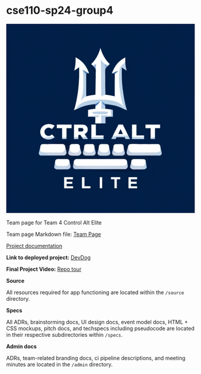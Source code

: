 # cse110-sp24-group4

![Logo](admin/branding/logo.png) 

Team page for Team 4 Control Alt Elite

Team page Markdown file:
[Team Page](admin/team.md)

[Project documentation](./docs/README.md)

**Link to deployed project:** [DevDog](https://cse110-sp24-group4.github.io/cse110-sp24-group4/source/)

**Final Project Video:** [Repo tour](https://youtu.be/iqjh-5afyVg)

**Source** 

All resources required for app functioning are located within the `/source` directory.

**Specs** 

All ADRs, brainstorming docs, UI design docs, event model docs, HTML + CSS mockups, pitch docs, and techspecs including pseudocode are located in their respective subdirectories within `/specs`.

**Admin docs** 

ADRs, team-related branding docs, ci pipeline descriptions, and meeting minutes are located in the `/admin` directory.